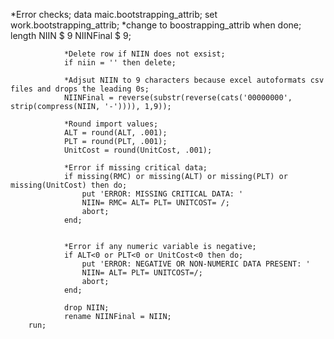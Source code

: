 *Error checks;
		data maic.bootstrapping_attrib;
			set work.bootstrapping_attrib; *change to boostrapping_attrib when done;
				length NIIN $ 9 NIINFinal $ 9;
				
				*Delete row if NIIN does not exsist;
				if niin = '' then delete;
				
	 		    *Adjsut NIIN to 9 characters because excel autoformats csv files and drops the leading 0s;
				NIINFinal = reverse(substr(reverse(cats('00000000', strip(compress(NIIN, '-')))), 1,9));
			
				*Round import values; 
				ALT = round(ALT, .001); 
				PLT = round(PLT, .001); 
 				UnitCost = round(UnitCost, .001);
				
				*Error if missing critical data;
				if missing(RMC) or missing(ALT) or missing(PLT) or missing(UnitCost) then do; 
					put 'ERROR: MISSING CRITICAL DATA: '
					NIIN= RMC= ALT= PLT= UNITCOST= /;
					abort; 
				end;
				
	
				*Error if any numeric variable is negative;
				if ALT<0 or PLT<0 or UnitCost<0 then do;
					put 'ERROR: NEGATIVE OR NON-NUMERIC DATA PRESENT: '
					NIIN= ALT= PLT= UNITCOST=/;
					abort;
				end;
						
				drop NIIN;
				rename NIINFinal = NIIN;
		run;
